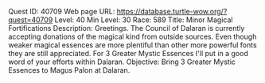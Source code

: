 Quest ID: 40709
Web page URL: https://database.turtle-wow.org/?quest=40709
Level: 40
Min Level: 30
Race: 589
Title: Minor Magical Fortifications
Description: Greetings. The Council of Dalaran is currently accepting donations of the magical kind from outside sources. Even though weaker magical essences are more plentiful than other more powerful fonts they are still appreciated. For 3 Greater Mystic Essences I'll put in a good word of your efforts within Dalaran.
Objective: Bring 3 Greater Mystic Essences to Magus Palon at Dalaran.
